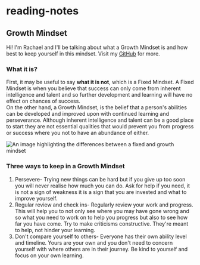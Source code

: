 # reading-notes

## Growth Mindset  

Hi! I'm Rachael and I'll be talking about what a Growth Mindset is and how best to keep yourself in this mindset.  Visit my [GitHub](https://github.com/RachaelH25?tab=repositories) for more.  

### What it is?  

First, it may be useful to say **what it is not**, which is a Fixed Mindset. A Fixed Mindset is when you believe that success can only come from inherent intelligence and talent and so further development and learning will have no effect on chances of success.  
On the other hand, a Growth Mindset, is the belief that a person's abilities can be developed and improved upon with continued learning and perseverance. Although inherent intelligence and talent can be a good place to start they are not essential qualities that would prevent you from progress or success where you not to have an abundance of either.  

![An image highlighting the differences between a fixed and growth mindset](https://atlassianblog.wpengine.com/wp-content/uploads/NewGrowthMindset2-800x1000.png)  

### Three ways to keep in a Growth Mindset  

1. Persevere- Trying new things can be hard but if you give up too soon you will never realise how much you can do. Ask for help if you need, it is not a sign of weakness it is a sign that you are invested and what to improve yourself.
2. Regular review and check ins- Regularly review your work and progress. This will help you to not only see where you may have gone wrong and so what you need to work on to help you progress but also to see how far you have come. Try to make criticisms constructive. They're meant to help, not hinder your learning.
3. Don't compare yourself to others- Everyone has their own ability level and timeline. Yours are your own and you don't need to concern yourself with where others are in their journey. Be kind to yourself and focus on your own learning.
